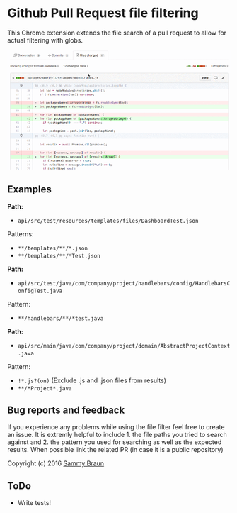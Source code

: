 # Github Pull Request file filtering
This Chrome extension extends the file search of a pull request to allow for actual filtering with globs.

![Demo](./assets/demo.gif)

## Examples

**Path:**
- `api/src/test/resources/templates/files/DashboardTest.json`

Patterns:
- `**/templates/**/*.json`
- `**/templates/**/*Test.json`

**Path:**
- `api/src/test/java/com/company/project/handlebars/config/HandlebarsConfigTest.java`

Pattern:
- `**/handlebars/**/*test.java`

**Path:**
- `api/src/main/java/com/company/project/domain/AbstractProjectContext.java`

Pattern:
- `!*.js?(on)` (Exclude .js and .json files from results)
- `**/*Project*.java`

## Bug reports and feedback
If you experience any problems while using the file filter feel free to create an issue. It is extremly helpful to include 1. the file paths you tried to search against and 2. the pattern you used for searching as well as the expected results. When possible link the related PR (in case it is a public repository)

Copyright (c) 2016 [Sammy Braun](https://github.com/siggysamson)

## ToDo
- Write tests!
